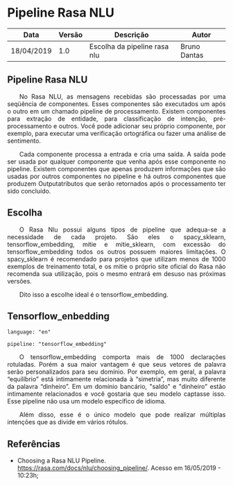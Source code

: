 # Pipeline Rasa NLU

| **Data** | **Versão** | **Descrição** | **Autor** |
| --- | --- | --- | --- |
| 18/04/2019 | 1.0 | Escolha da pipeline rasa nlu | Bruno Dantas |

## Pipeline Rasa NLU

<p style="text-align:justify">&emsp;&emsp;No Rasa NLU, as mensagens recebidas são processadas por uma seqüência de componentes. Esses componentes são executados um após o outro em um chamado pipeline de processamento. Existem componentes para extração de entidade, para classificação de intenção, pré-processamento e outros. Você pode adicionar seu próprio componente, por exemplo, para executar uma verificação ortográfica ou fazer uma análise de sentimento. </p>

<p style="text-align:justify">&emsp;&emsp;Cada componente processa a entrada e cria uma saída. A saída pode ser usada por qualquer componente que venha após esse componente no pipeline. Existem componentes que apenas produzem informações que são usadas por outros componentes no pipeline e há outros componentes que produzem Outputatributos que serão retornados após o processamento ter sido concluído. </p>

## Escolha

<p style="text-align:justify">&emsp;&emsp;O Rasa Nlu possui alguns tipos de pipeline que adequa-se a necessidade de cada projeto. São eles o spacy_sklearn, tensorflow_embedding, mitie e mitie_sklearn, com excessão do tensorflow_embedding todos os outros possuem maiores limitações. O spacy_sklearn é recomendado para projetos que utilizam menos de 1000 exemplos de treinamento total, e os mitie o próprio site oficial do Rasa não recomenda sua utilização, pois o mesmo entrará em desuso nas próximas versões. </p>

<p style="text-align:justify">&emsp;&emsp;Dito isso a escolhe ideal é o tensorflow_embedding. </p>

## Tensorflow_enbedding

```
language: "en"

pipeline: "tensorflow_embedding"
```

<p style="text-align:justify">&emsp;&emsp;O tensorflow_embedding comporta mais de 1000 declarações rotuladas. Porém a sua maior vantagem é que seus vetores de palavra serão personalizados para seu domínio. Por exemplo, em geral, a palavra “equilíbrio” está intimamente relacionada à “simetria”, mas muito diferente da palavra “dinheiro”. Em um domínio bancário, "saldo" e "dinheiro" estão intimamente relacionados e você gostaria que seu modelo captasse isso. Esse pipeline não usa um modelo específico de idioma.</p>

<p style="text-align:justify">&emsp;&emsp;Além disso, esse é o único modelo que pode realizar múltiplas intenções que as divide em vários rótulos.</p>


## Referências

- Choosing a Rasa NLU Pipeline. https://rasa.com/docs/nlu/choosing_pipeline/. Acesso em 16/05/2019 - 10:23h;
